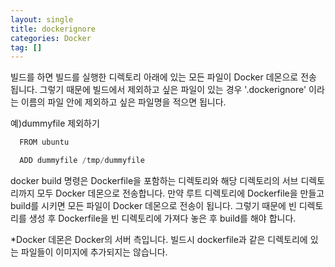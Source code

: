 ```yaml
---
layout: single
title: dockerignore
categories: Docker
tag: []
---
```


빌드를 하면 빌드를 실행한 디렉토리 아래에 있는 모든 파일이 Docker 데몬으로 전송 됩니다. 그렇기 때문에 빌드에서 제외하고 싶은 파일이 있는 경우 '.dockerignore' 이라는 이름의 파일 안에 제외하고 싶은 파일명을 적으면 됩니다.

예)dummyfile 제외하기
```s
  FROM ubuntu

  ADD dummyfile /tmp/dummyfile
```   

docker build 명령은 Dockerfile을 포함하는 디렉토리와 해당 디렉토리의 서브 디렉토리까지 모두 Docker 데몬으로 전송합니다. 만약 루트 디렉토리에 Dockerfile을 만들고 build를 시키면 모든 파일이 Docker 데몬으로 전송이 됩니다. 그렇기 때문에 빈 디렉토리를 생성 후 Dockerfile을 빈 디렉토리에 가져다 놓은 후 build를 해야 합니다.   

*Docker 데몬은 Docker의 서버 측입니다. 빌드시 dockerfile과 같은 디렉토리에 있는 파일들이 이미지에 추가되지는 않습니다.